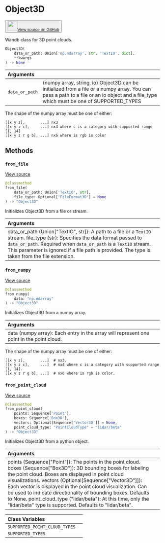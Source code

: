 # Object3D

<p><button style={{display: 'flex', alignItems: 'center', backgroundColor: 'white', border: '1px solid #ddd', padding: '10px', borderRadius: '6px', cursor: 'pointer', boxShadow: '0 2px 3px rgba(0,0,0,0.1)', transition: 'all 0.3s'}}><a href='https://www.github.com/wandb/wandb/tree/v0.16.0/wandb/sdk/data_types/object_3d.py#L79-L355' style={{fontSize: '1.2em', display: 'flex', alignItems: 'center'}}><img src='https://github.githubassets.com/images/modules/logos_page/GitHub-Mark.png' height='32px' width='32px' style={{marginRight: '10px'}}/>View source on GitHub</a></button></p>


Wandb class for 3D point clouds.

```python
Object3D(
    data_or_path: Union['np.ndarray', str, 'TextIO', dict],
    **kwargs
) -> None
```

| Arguments |  |
| :--- | :--- |
|  `data_or_path` |  (numpy array, string, io) Object3D can be initialized from a file or a numpy array. You can pass a path to a file or an io object and a file_type which must be one of SUPPORTED_TYPES |

The shape of the numpy array must be one of either:

```
[[x y z],       ...] nx3
[[x y z c],     ...] nx4 where c is a category with supported range [1, 14]
[[x y z r g b], ...] nx6 where is rgb is color
```

## Methods

### `from_file`

[View source](https://www.github.com/wandb/wandb/tree/v0.16.0/wandb/sdk/data_types/object_3d.py#L225-L242)

```python
@classmethod
from_file(
    data_or_path: Union['TextIO', str],
    file_type: Optional['FileFormat3D'] = None
) -> "Object3D"
```

Initializes Object3D from a file or stream.

| Arguments |  |
| :--- | :--- |
|  data_or_path (Union["TextIO", str]): A path to a file or a `TextIO` stream. file_type (str): Specifies the data format passed to `data_or_path`. Required when `data_or_path` is a `TextIO` stream. This parameter is ignored if a file path is provided. The type is taken from the file extension. |

### `from_numpy`

[View source](https://www.github.com/wandb/wandb/tree/v0.16.0/wandb/sdk/data_types/object_3d.py#L244-L273)

```python
@classmethod
from_numpy(
    data: "np.ndarray"
) -> "Object3D"
```

Initializes Object3D from a numpy array.

| Arguments |  |
| :--- | :--- |
|  data (numpy array): Each entry in the array will represent one point in the point cloud. |

The shape of the numpy array must be one of either:

```
[[x y z],       ...]  # nx3.
[[x y z c],     ...]  # nx4 where c is a category with supported range [1, 14].
[[x y z r g b], ...]  # nx6 where is rgb is color.
```

### `from_point_cloud`

[View source](https://www.github.com/wandb/wandb/tree/v0.16.0/wandb/sdk/data_types/object_3d.py#L275-L309)

```python
@classmethod
from_point_cloud(
    points: Sequence['Point'],
    boxes: Sequence['Box3D'],
    vectors: Optional[Sequence['Vector3D']] = None,
    point_cloud_type: "PointCloudType" = "lidar/beta"
) -> "Object3D"
```

Initializes Object3D from a python object.

| Arguments |  |
| :--- | :--- |
|  points (Sequence["Point"]): The points in the point cloud. boxes (Sequence["Box3D"]): 3D bounding boxes for labeling the point cloud. Boxes are displayed in point cloud visualizations. vectors (Optional[Sequence["Vector3D"]]): Each vector is displayed in the point cloud visualization. Can be used to indicate directionality of bounding boxes. Defaults to None. point_cloud_type ("lidar/beta"): At this time, only the "lidar/beta" type is supported. Defaults to "lidar/beta". |

| Class Variables |  |
| :--- | :--- |
|  `SUPPORTED_POINT_CLOUD_TYPES`<a id="SUPPORTED_POINT_CLOUD_TYPES"></a> |   |
|  `SUPPORTED_TYPES`<a id="SUPPORTED_TYPES"></a> |   |
